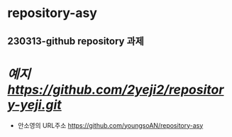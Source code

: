 # repository-asy

## 230313-github repository 과제



_예지_ _https://github.com/2yeji2/repository-yeji.git_
=======


* 안소영의 URL주소 <https://github.com/youngsoAN/repository-asy>

